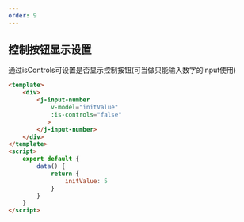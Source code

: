 ```yaml
---
order: 9
---
```

## 控制按钮显示设置

通过isControls可设置是否显示控制按钮(可当做只能输入数字的input使用)

````html
<template>
    <div>
        <j-input-number 
            v-model="initValue"  
            :is-controls="false"
           >
        </j-input-number>       
    </div>
</template>
<script>
    export default {
        data() {
            return {
                initValue: 5
            }
        }
    }
</script>
````
